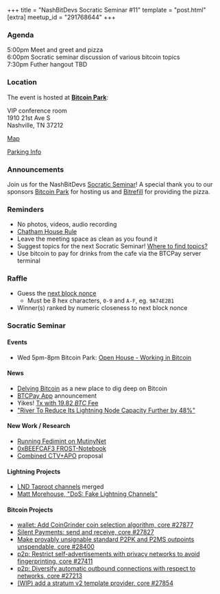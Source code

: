 +++
title = "NashBitDevs Socratic Seminar #11"
template = "post.html"
[extra]
meetup_id = "291768644"
+++

### Agenda
 
5:00pm Meet and greet and pizza  
6:00pm Socratic seminar discussion of various bitcoin topics   
7:30pm Futher hangout TBD

### Location

The event is hosted at [**Bitcoin Park**](https://bitcoinpark.com):

VIP conference room   
1910 21st Ave S  
Nashville, TN  37212  

[Map](https://www.google.com/maps/place/1910+21st+Ave+S,+Nashville,+TN+37212/@36.1347819,-86.8029863,17z/data=!3m1!4b1!4m5!3m4!1s0x8864669fea1ce71d:0xdc34986293b94f39!8m2!3d36.1347819!4d-86.8007923)  

[Parking Info](/about/bitcoinpark-parking)  

### Announcements

Join us for the NashBitDevs [Socratic Seminar](/about)! A special thank you to our 
sponsors [Bitcoin Park](https://bitcoinpark.co/) for hosting us and [Bitrefill](https://bitrefill.com/) for providing the pizza. 

### Reminders

  - No photos, videos, audio recording
  - [Chatham House Rule](https://www.chathamhouse.org/about-us/chatham-house-rule)
  - Leave the meeting space as clean as you found it
  - Suggest topics for the next Socratic Seminar! [Where to find topics?](/about/find-topics)
  - Use bitcoin to pay for drinks from the cafe via the BTCPay server terminal

### Raffle

  - Guess the [next block nonce](https://nonce.notmandatory.org/)
    - Must be 8 hex characters, `0-9` and `A-F`, eg. `9A74E2B1`
  - Winner(s) ranked by numeric closeness to next block nonce

### Socratic Seminar

#### Events

  - Wed 5pm-8pm Bitcoin Park: [Open House - Working in Bitcoin](https://www.meetup.com/bitcoinpark/events/291768710/)

#### News

- [Delving Bitcoin](https://delvingbitcoin.org) as a new place to dig deep on Bitcoin
- [BTCPay App](https://twitter.com/btcpayserver/status/1699114457421447543?s=12&t=tjvL-eINwWwpULIItNU3KA) announcement
- Yikes! [Tx with 19.82 *BTC* Fee](https://mempool.space/tx/d5392d474b4c436e1c9d1f4ff4be5f5f9bb0eb2e26b61d2781751474b7e870fd)
- ["River To Reduce Its Lightning Node Capacity Further by 48%"](https://www.nobsbitcoin.com/river-to-reduce-its-lightning-node-capacity-by-48/)

#### New Work / Research

- [Running Fedimint on MutinyNet](https://github.com/fedimint/fedimint/tree/master/docker)
- [0xBEEFCAF3 FROST-Notebook](https://github.com/0xBEEFCAF3/FROST-Notebook)  
- [Combined CTV+APO](https://gist.github.com/reardencode/2aa98700b720174598d21989dd46e781) proposal

#### Lightning Projects

- [LND Taproot channels](https://github.com/lightningnetwork/lnd/pull/7904) merged
- [Matt Morehouse, "DoS: Fake Lightning Channels"](https://morehouse.github.io/lightning/fake-channel-dos/)

#### Bitcoin Projects

- [wallet: Add CoinGrinder coin selection algorithm, core #27877](https://github.com/bitcoin/bitcoin/pull/27877)
- [Silent Payments: send and receive, core #27827](https://github.com/bitcoin/bitcoin/pull/27827)
- [Make provably unsignable standard P2PK and P2MS outpoints unspendable, core #28400](https://github.com/bitcoin/bitcoin/pull/28400)
- [p2p: Restrict self-advertisements with privacy networks to avoid fingerprinting, core #27411](https://github.com/bitcoin/bitcoin/pull/27411)
- [p2p: Diversify automatic outbound connections with respect to networks, core #27213](https://github.com/bitcoin/bitcoin/pull/27213)
- [(WIP) add a stratum v2 template provider, core #27854](https://github.com/bitcoin/bitcoin/pull/27854)